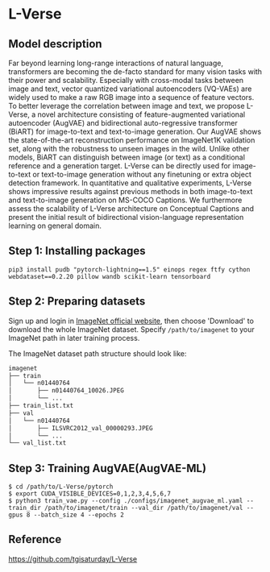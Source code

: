 # L-Verse

## Model description

Far beyond learning long-range interactions of natural language, transformers are becoming the de-facto standard for many vision tasks with their power and scalability. Especially with cross-modal tasks between image and text, vector quantized variational autoencoders (VQ-VAEs) are widely used to make a raw RGB image into a sequence of feature vectors. To better leverage the correlation between image and text, we propose L-Verse, a novel architecture consisting of feature-augmented variational autoencoder (AugVAE) and bidirectional auto-regressive transformer (BiART) for image-to-text and text-to-image generation. Our AugVAE shows the state-of-the-art reconstruction performance on ImageNet1K validation set, along with the robustness to unseen images in the wild. Unlike other models, BiART can distinguish between image (or text) as a conditional reference and a generation target. L-Verse can be directly used for image-to-text or text-to-image generation without any finetuning or extra object detection framework. In quantitative and qualitative experiments, L-Verse shows impressive results against previous methods in both image-to-text and text-to-image generation on MS-COCO Captions. We furthermore assess the scalability of L-Verse architecture on Conceptual Captions and present the initial result of bidirectional vision-language representation learning on general domain.

## Step 1: Installing packages

```
pip3 install pudb "pytorch-lightning==1.5" einops regex ftfy cython webdataset==0.2.20 pillow wandb scikit-learn tensorboard
```

## Step 2: Preparing datasets

Sign up and login in [ImageNet official website](https://www.image-net.org/index.php), then choose 'Download' to download the whole ImageNet dataset. Specify `/path/to/imagenet` to your ImageNet path in later training process.

The ImageNet dataset path structure should look like:

```bash
imagenet
├── train
│   └── n01440764
│       ├── n01440764_10026.JPEG
│       └── ...
├── train_list.txt
├── val
│   └── n01440764
│       ├── ILSVRC2012_val_00000293.JPEG
│       └── ...
└── val_list.txt
```

## Step 3: Training AugVAE(AugVAE-ML)

```
$ cd /path/to/L-Verse/pytorch
$ export CUDA_VISIBLE_DEVICES=0,1,2,3,4,5,6,7 
$ python3 train_vae.py --config ./configs/imagenet_augvae_ml.yaml --train_dir /path/to/imagenet/train --val_dir /path/to/imagenet/val --gpus 8 --batch_size 4 --epochs 2
```

## Reference
https://github.com/tgisaturday/L-Verse